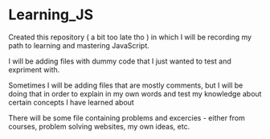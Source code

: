 # Learning_JS
Created this repository ( a bit too late tho ) in which I will be recording my path to learning and mastering JavaScript.

I will be adding files with dummy code that I just wanted to test and expriment with.

Sometimes I will be adding files that are mostly comments, but I will be doing that in order to explain in my own words and test my knowledge about certain concepts I have learned about

There will be some file containing problems and excercies - either from courses, problem solving websites, my own ideas, etc.
